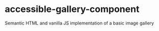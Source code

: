 # accessible-gallery-component
Semantic HTML and vanilla JS implementation of a basic image gallery
